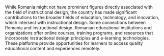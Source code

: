 While Romania might not have prominent figures directly associated with the field of instructional design, the country has made significant contributions to the broader fields of education, technology, and innovation, which intersect with instructional design. Some connections between Romania and instructional design. Romanian educational institutions and organizations offer online courses, training programs, and resources that incorporate instructional design principles and e-learning technologies. These platforms provide opportunities for learners to access quality educational content and experiences remotely.